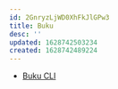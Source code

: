 ```yaml
---
id: 2GnryzLjWD0XhFkJlGPw3
title: Buku
desc: ''
updated: 1628742503234
created: 1628742489224
---
```


* [Buku CLI](https://github.com/jarun/)

